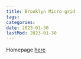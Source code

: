 ```yaml
---
title: Brooklyn Micro-grid
tags:
categories:
date: 2023-01-30
lastMod: 2023-01-30
---
```

Homepage [here](https://www.brooklyn.energy/)



